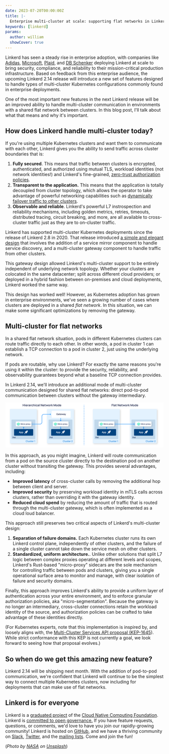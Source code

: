 ```yaml
---
date: 2023-07-20T00:00:00Z
title: |-
  Enterprise multi-cluster at scale: supporting flat networks in Linkerd
keywords: [linkerd]
params:
  author: william
  showCover: true
---
```


Linkerd has seen a steady rise in enterprise adoption, with companies like
[Adidas](https://buoyant.io/case-studies/adidas),
[Microsoft](https://buoyant.io/case-studies/xbox),
[Plaid](https://www.cncf.io/blog/2023/07/17/plaid-pain-free-deployments-at-global-scale/),
and [DB Schenker](https://buoyant.io/case-studies/schenker) deploying Linkerd at
scale to bring security, compliance, and reliability to their mission-critical
production infrastructure. Based on feedback from this enterprise audience, the
upcoming Linkerd 2.14 release will introduce a new set of features designed to
handle types of multi-cluster Kubernetes configurations commonly found in
enterprise deployments.

One of the most important new features in the next Linkerd release will be an
improved ability to handle multi-cluster communication in environments with a
shared flat network between clusters. In this blog post, I'll talk about what
that means and why it's important.

## How does Linkerd handle multi-cluster today?

If you're using multiple Kubernetes clusters and want them to communicate with
each other, Linkerd gives you the ability to send traffic across cluster
boundaries that is:

1. **Fully secured**. This means that traffic between clusters is encrypted,
   authenticated, and authorized using mutual TLS, workload identities (not
   network identities!) and Linkerd's fine-grained,
   [zero-trust authorization policies](https://linkerd.io/2/features/server-policy/).
2. **Transparent to the application.** This means that the application is
   totally decoupled from cluster topology, which allows the operator to take
   advantage of powerful networking capabilities such as
   [dynamically failover traffic to other clusters](https://linkerd.io/2/tasks/automatic-failover/).
3. **Observable and reliable**. Linkerd's powerful L7 instrospection and
   reliability mechanisms, including golden metrics, retries, timeouts,
   distributed tracing, circuit breaking, and more, are all available to
   cross-cluster traffic just as they are to on-cluster traffic.

Linkerd has supported multi-cluster Kubernetes deployments since the release of
Linkerd 2.8 in 2020. That release introduced
[a simple and elegant design](https://linkerd.io/2/features/multicluster/)
that involves the addition of a service mirror component to handle service
discovery, and a multi-cluster gateway component to handle traffic from other
clusters.

This gateway design allowed Linkerd's multi-cluster support to be entirely
independent of underlying network topology. Whether your clusters are colocated
in the same datacenter; split across different cloud providers; or deployed in a
hybrid fashion between on-premises and cloud deployments, Linkerd worked the
same way.

This design has worked well! However, as Kubernetes adoption has grown in
enterprise environments, we've seen a growing number of cases where clusters are
deployed in a shared _flat network_. In this situation, we can make some
significant optimizations by removing the gateway.

## Multi-cluster for flat networks

In a shared flat network situation, pods in different Kubernetes clusters can
route traffic directly to each other. In other words, a pod in cluster 1 can
establish a TCP connection to a pod in cluster 2, just using the underlying
network.

If pods are routable, why use Linkerd? For exactly the same reasons you're using
it within the cluster: to provide the security, reliability, and observability
guarantees beyond what a baseline TCP connection provides.

In Linkerd 2.14, we'll introduce an additional mode of multi-cluster
communication designed for shared flat networks: direct pod-to-pod communication
between clusters without the gateway intermediary.

![An architectural diagram comparing hierarchical network mode with the new flat network mode](flat-network.png)

In this approach, as you might imagine, Linkerd will route communication from a
pod on the source cluster directly to the destination pod on another cluster
without transiting the gateway. This provides several advantages, including:

- **Improved latency** of cross-cluster calls by removing the additional hop
  between client and server.
- **Improved security** by preserving workload identity in mTLS calls across
  clusters, rather than overriding it with the gateway identity.
- **Reduced cloud spend** by reducing the amount of traffic that is routed
  through the multi-cluster gateway, which is often implemented as a cloud loud
  balancer.

This approach still preserves two critical aspects of Linkerd's multi-cluster
design:

1. **Separation of failure domains.** Each Kubernetes cluster runs its own
   Linkerd control plane, independently of other clusters, and the failure of a
   single cluster cannot take down the service mesh on other clusters.
2. **Standardized, uniform architecture.**. Unlike other solutions that split L7
   logic between complex proxies operating at different levels and scopes,
   Linkerd's Rust-based "micro-proxy" sidecars are the sole mechanism for
   controlling traffic between pods and clusters, giving you a single
   operational surface area to monitor and manage, with clear isolation of
   failure and security domains.

Finally, this approach improves Linkerd's ability to provide a uniform layer of
authentication across your entire environment, and to enforce granular
authorization policies, aka "micro-segmentation". Because the gateway is no
longer an intermediary, cross-cluster connections retain the workload identity
of the source, and authorization policies can be crafted to take advantage of
these identities directly.

(For Kubernetes experts, note that this implementation is inspired by, and
loosely aligns with, the
[Multi-Cluster Services API proposal (KEP-1645](https://github.com/kubernetes/enhancements/tree/master/keps/sig-multicluster/1645-multi-cluster-services-api)).
While strict conformance with this KEP is not currently a goal, we look forward
to seeing how that proposal evolves.)

## So when do we get this amazing new feature?

Linkerd 2.14 will be shipping next month. With the addition of pod-to-pod
communication, we're confident that Linkerd will continue to be the simplest way
to connect multiple Kubernetes clusters, now including for deployments that can
make use of flat networks.

## Linkerd is for everyone

Linkerd is a [graduated project](/2021/07/28/announcing-cncf-graduation/) of the
[Cloud Native Computing Foundation](https://cncf.io/). Linkerd is
[committed to open governance.](https://linkerd.io/2019/10/03/linkerds-commitment-to-open-governance/)
If you have feature requests, questions, or comments, we'd love to have you join
our rapidly-growing community! Linkerd is hosted on
[GitHub](https://github.com/linkerd/), and we have a thriving community on
[Slack](https://slack.linkerd.io/), [Twitter](https://twitter.com/linkerd), and
the [mailing lists](https://linkerd.io/2/get-involved/). Come and join the fun!

(_Photo by
[NASA](https://unsplash.com/@nasa?utm_source=unsplash&utm_medium=referral&utm_content=creditCopyText)
on
[Unsplash](https://unsplash.com/photos/_SFJhRPzJHs?utm_source=unsplash&utm_medium=referral&utm_content=creditCopyText)_)

